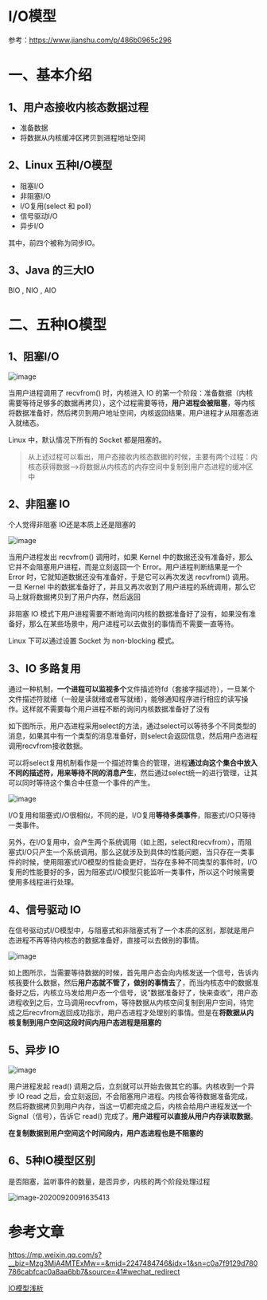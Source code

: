 # I/O模型

参考：https://www.jianshu.com/p/486b0965c296

# 一、基本介绍
## 1、用户态接收内核态数据过程
- 准备数据
- 将数据从内核缓冲区拷贝到进程地址空间

## 2、Linux 五种I/O模型
- 阻塞I/O
- 非阻塞I/O
- I/O复用(select 和 poll)
- 信号驱动I/O
- 异步I/O<br>

其中，前四个被称为同步IO。

## 3、Java 的三大IO

BIO , NIO , AIO



# 二、五种IO模型

## 1、阻塞I/O

![image](https://gitee.com/BlacksJack/picture-bed/raw/master/img/20200910164746.png)

当用户进程调用了 recvfrom() 时，内核进入 IO 的第一个阶段：准备数据（内核需要等待足够多的数据再拷贝），这个过程需要等待，**用户进程会被阻塞**，等内核将数据准备好，然后拷贝到用户地址空间，内核返回结果，用户进程才从阻塞态进入就绪态。

Linux 中，默认情况下所有的 Socket 都是阻塞的。

> 从上述过程可以看出，用户态接收内核态数据的时候，主要有两个过程：内核态获得数据-->将数据从内核态的内存空间中复制到用户态进程的缓冲区中
>

## 2、非阻塞 IO

个人觉得非阻塞 IO还是本质上还是阻塞的

![image](https://gitee.com/BlacksJack/picture-bed/raw/master/img/20200910164751.jpg)<br>

当用户进程发出 recvfrom() 调用时，如果 Kernel 中的数据还没有准备好，那么它并不会阻塞用户进程，而是立刻返回一个 Error。用户进程判断结果是一个 Error 时，它就知道数据还没有准备好，于是它可以再次发送 recvfrom() 调用。一旦 Kernel 中的数据准备好了，并且又再次收到了用户进程的系统调用，那么它马上就将数据拷贝到了用户内存，然后返回

非阻塞 IO 模式下用户进程需要不断地询问内核的数据准备好了没有，如果没有准备好，那么在某些场景中，用户进程可以去做别的事情而不需要一直等待。

Linux 下可以通过设置 Socket 为 non-blocking 模式。



## 3、IO 多路复用
通过一种机制，**一个进程可以监视多个**文件描述符fd（套接字描述符），一旦某个文件描述符就绪（一般是读就绪或者写就绪），能够通知程序进行相应的读写操作。这样就不需要每个用户进程不断的询问内核数据准备好了没有<br>

如下图所示，用户态进程采用select的方法，通过select可以等待多个不同类型的消息，如果其中有一个类型的消息准备好，则select会返回信息，然后用户态进程调用recvfrom接收数据。

可以将select复用机制看作是一个描述符集合的管理，进程**通过向这个集合中放入不同的描述符，用来等待不同的消息产生**，然后通过select统一的进行管理，让其可以同时等待这个集合中任意一个事件的产生。

![image](https://gitee.com/BlacksJack/picture-bed/raw/master/img/20200910164805.jpg)

I/O复用和阻塞式I/O很相似，不同的是，I/O复用**等待多类事件**，阻塞式I/O只等待一类事件。

另外，在I/O复用中，会产生两个系统调用（如上图，select和recvfrom），而阻塞式I/O只产生一个系统调用。那么这就涉及到具体的性能问题，当只存在一类事件的时候，使用阻塞式I/O模型的性能会更好，当存在多种不同类型的事件时，I/O复用的性能要好的多，因为阻塞式I/O模型只能监听一类事件，所以这个时候需要使用多线程进行处理。





## 4、信号驱动 IO

在信号驱动式I/O模型中，与阻塞式和非阻塞式有了一个本质的区别，那就是用户态进程不再等待内核态的数据准备好，直接可以去做别的事情。

![image](https://gitee.com/BlacksJack/picture-bed/raw/master/img/20200910164756.jpg)<br>

如上图所示，当需要等待数据的时候，首先用户态会向内核发送一个信号，告诉内核我要什么数据，然后**用户态就不管了，做别的事情去**了，而当内核态中的数据准备好之后，内核立马发给用户态一个信号，说”数据准备好了，快来查收“，用户态进程收到之后，立马调用recvfrom，等待数据从内核空间复制到用户空间，待完成之后recvfrom返回成功指示，用户态进程才处理别的事情。但是在**将数据从内核复制到用户空间这段时间内用户态进程是阻塞的**

## 5、异步 IO

![image](https://gitee.com/BlacksJack/picture-bed/raw/master/img/20200910164800.jpg)<br>

用户进程发起 read() 调用之后，立刻就可以开始去做其它的事。内核收到一个异步 IO read 之后，会立刻返回，不会阻塞用户进程。内核会等待数据准备完成，然后将数据拷贝到用户内存，当这一切都完成之后，内核会给用户进程发送一个 Signal（信号），告诉它 read() 完成了。**用户进程可以直接从用户内存读取数据**。

**在复制数据到用户空间这个时间段内，用户态进程也是不阻塞的**





## 6、5种IO模型区别

是否阻塞，监听事件的数量，是否异步，内核的两个阶段处理过程

![image-20200920091635413](https://gitee.com/BlacksJack/picture-bed/raw/master/img/20200920091739.png)









# 参考文章

https://mp.weixin.qq.com/s?__biz=Mzg3MjA4MTExMw==&mid=2247484746&idx=1&sn=c0a7f9129d780786cabfcac0a8aa6bb7&source=41#wechat_redirect

[IO模型浅析](https://www.cnblogs.com/yearsj/p/9630440.html)